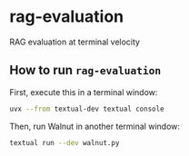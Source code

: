 # rag-evaluation

RAG evaluation at terminal velocity

## How to run `rag-evaluation`

First, execute this in a terminal window:

```bash
uvx --from textual-dev textual console
```

Then, run Walnut in another terminal window:

```bash
textual run --dev walnut.py
```
